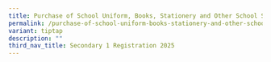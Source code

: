 ```yaml
---
title: Purchase of School Uniform, Books, Stationery and Other School Supplies
permalink: /purchase-of-school-uniform-books-stationery-and-other-school-supplies/
variant: tiptap
description: ""
third_nav_title: Secondary 1 Registration 2025
---
```


